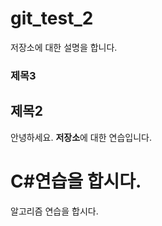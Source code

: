 # git_test_2
저장소에 대한 설명을 합니다.

### 제목3
## 제목2
안녕하세요. <b>저장소</b>에 대한 연습입니다.

# C#연습을 합시다.
알고리즘 연습을 합시다.